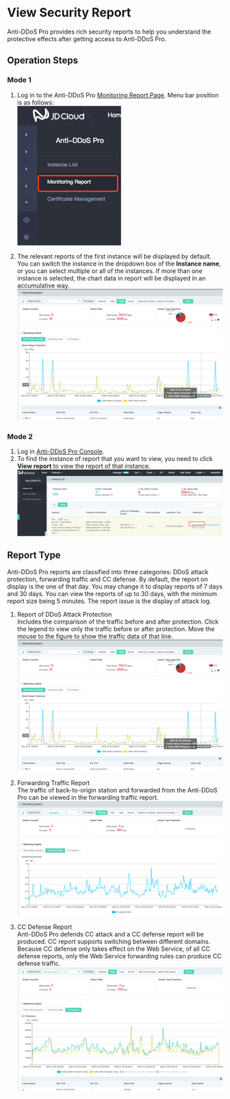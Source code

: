 # View Security Report
Anti-DDoS Pro provides rich security reports to help you understand the protective effects after getting access to Anti-DDoS Pro.

## Operation Steps
### Mode 1
1. Log in to the Anti-DDoS Pro [Monitoring Report Page](https://ip-anti-console.jdcloud.com/charts). Menu bar position is as follows: </BR>
![](../../../../image/Advanced%20Anti-DDoS/report%2001.png)

2. The relevant reports of the first instance will be displayed by default. You can switch the instance in the dropdown box of the **Instance name**, or you can select multiple or all of the instances. If more than one instance is selected, the chart data in report will be displayed in an accumulative way.
![](../../../../image/Advanced%20Anti-DDoS/report%2006.png)

### Mode 2
1. Log in [Anti-DDoS Pro Console](https://ip-anti-console.jdcloud.com/instancelist).
2. To find the instance of report that you want to view, you need to click **View report** to view the report of that instance.
![](../../../../image/Advanced%20Anti-DDoS/report%2002.png)

## Report Type
Anti-DDoS Pro reports are classified into three categories: DDoS attack protection, forwarding traffic and CC defense. By default, the report on display is the one of that day. You may change it to display reports of 7 days and 30 days. You can view the reports of up to 30 days, with the minimum report size being 5 minutes. The report issue is the display of attack log.</BR>

1. Report of DDoS Attack Protection</BR>
Includes the comparison of the traffic before and after protection. Click the legend to view only the traffic before or after protection. Move the mouse to the figure to show the traffic data of that line.
![](../../../../image/Advanced%20Anti-DDoS/report%2003.png)

2. Forwarding Traffic Report</BR>
The traffic of back-to-origin station and forwarded from the Anti-DDoS Pro can be viewed in the forwarding traffic report.
![](../../../../image/Advanced%20Anti-DDoS/report%2004.png)

3. CC Defense Report</BR>
Anti-DDoS Pro defends CC attack and a CC defense report will be produced. CC report supports switching between different domains.</BR>
Because CC defense only takes effect on the Web Service, of all CC defense reports, only the Web Service forwarding rules can produce CC defense traffic.
![](../../../../image/Advanced%20Anti-DDoS/report%2005.png)


